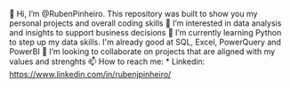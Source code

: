 👋 Hi, I’m @RubenPinheiro. This repository was built to show you my personal projects and overall coding skills
👀 I’m interested in data analysis and insights to support business decisions
🌱 I’m currently learning Python to step up my data skills. I'm already good at SQL, Excel, PowerQuery and PowerBI 
💞️ I’m looking to collaborate on projects that are aligned with my values and strenghts
📫 How to reach me: * Linkedin: https://www.linkedin.com/in/rubenjpinheiro/

<!---
RubenPinheiro/RubenPinheiro is a ✨ special ✨ repository because its `README.md` (this file) appears on your GitHub profile.
You can click the Preview link to take a look at your changes.
--->
